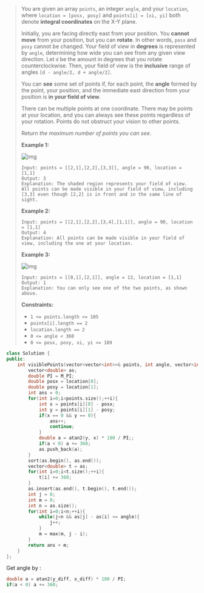 > You are given an array `points`, an integer `angle`, and your `location`, where `location = [posx, posy]` and `points[i] = [xi, yi]` both denote **integral coordinates** on the X-Y plane.
>
> Initially, you are facing directly east from your position. You **cannot move** from your position, but you can **rotate**. In other words, `posx` and `posy` cannot be changed. Your field of view in **degrees** is represented by `angle`, determining how wide you can see from any given view direction. Let `d` be the amount in degrees that you rotate counterclockwise. Then, your field of view is the **inclusive** range of angles `[d - angle/2, d + angle/2]`.
>
> 
>
> You can **see** some set of points if, for each point, the **angle** formed by the point, your position, and the immediate east direction from your position is **in your field of view**.
>
> There can be multiple points at one coordinate. There may be points at your location, and you can always see these points regardless of your rotation. Points do not obstruct your vision to other points.
>
> Return *the maximum number of points you can see*.
>
>  
>
> **Example 1:**
>
> ![img](https://tva1.sinaimg.cn/large/007S8ZIlly1gjd7ixqygij30b408ct8n.jpg)
>
> ```
> Input: points = [[2,1],[2,2],[3,3]], angle = 90, location = [1,1]
> Output: 3
> Explanation: The shaded region represents your field of view. All points can be made visible in your field of view, including [3,3] even though [2,2] is in front and in the same line of sight.
> ```
>
> **Example 2:**
>
> ```
> Input: points = [[2,1],[2,2],[3,4],[1,1]], angle = 90, location = [1,1]
> Output: 4
> Explanation: All points can be made visible in your field of view, including the one at your location.
> ```
>
> **Example 3:**
>
> ![img](https://tva1.sinaimg.cn/large/007S8ZIlly1gjd7ixeib3j30j609o3yo.jpg)
>
> ```
> Input: points = [[0,1],[2,1]], angle = 13, location = [1,1]
> Output: 1
> Explanation: You can only see one of the two points, as shown above.
> ```
>
>  
>
> **Constraints:**
>
> - `1 <= points.length <= 105`
> - `points[i].length == 2`
> - `location.length == 2`
> - `0 <= angle < 360`
> - `0 <= posx, posy, xi, yi <= 109`

```cpp
class Solution {
public:
    int visiblePoints(vector<vector<int>>& points, int angle, vector<int>& location) {
        vector<double> as;
        double PI = M_PI;
        double posx = location[0];
        double posy = location[1];
        int ans = 0;
        for(int i=0;i<points.size();++i){
            int x = points[i][0] - posx;
            int y = points[i][1] - posy;
            if(x == 0 && y == 0){
                ans++;
                continue;
            }
            double a = atan2(y, x) * 180 / PI;;
            if(a < 0) a += 360;
            as.push_back(a);
        }
        sort(as.begin(), as.end());
        vector<double> t = as;
        for(int i=0;i<t.size();++i){
            t[i] += 360;
        }
        as.insert(as.end(), t.begin(), t.end());
        int j = 0;
        int m = 0;
        int n = as.size();
        for(int i=0;i<n;++i){
            while(j<n && as[j] - as[i] <= angle){
                j++;
            }
            m = max(m, j - i); 
        }
        return ans + m;
    }
};
```

Get angle by :

```cpp
double a = atan2(y_diff, x_diff) * 180 / PI;
if(a < 0) a += 360;
```

